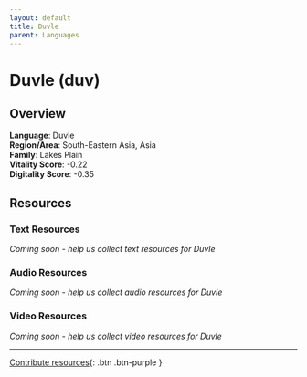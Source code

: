 ```yaml
---
layout: default
title: Duvle
parent: Languages
---
```


# Duvle (duv)

## Overview

**Language**: Duvle  
**Region/Area**: South-Eastern Asia, Asia  
**Family**: Lakes Plain  
**Vitality Score**: -0.22  
**Digitality Score**: -0.35  

## Resources

### Text Resources
*Coming soon - help us collect text resources for Duvle*

### Audio Resources
*Coming soon - help us collect audio resources for Duvle*

### Video Resources
*Coming soon - help us collect video resources for Duvle*

---

[Contribute resources](https://fairtrain.github.io/){: .btn .btn-purple }
